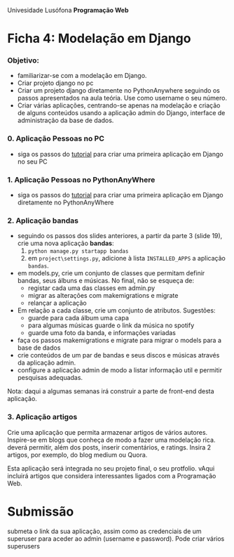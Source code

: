 Univesidade Lusófona
**Programação Web**

# Ficha 4: Modelação em Django

### Objetivo:
* familiarizar-se com a modelação em Django.
* Criar projeto django no pc
* Criar um projeto django diretamente no PythonAnywhere seguindo os passos apresentados na aula teória. Use como username o seu número.
* Criar várias aplicações, centrando-se apenas na modelação e criação de alguns conteúdos usando a aplicação admin do Django, interface de administração da base de dados.

### 0. Aplicação Pessoas no PC

* siga os passos do [tutorial](pw-24-04-criacao-de-app-no-pc.pdf) para criar uma primeira aplicação em Django no seu PC


### 1. Aplicação Pessoas no PythonAnyWhere

* siga os passos do [tutorial](pw-24-04-criacao-de-app-em-pythonanywhere.pdf) para criar uma primeira aplicação em Django diretamente no PythonAnyWhere

### 2. Aplicação bandas

* seguindo os passos dos slides anteriores, a partir da parte 3 (slide 19), crie uma nova aplicação **bandas**:
   1. `python manage.py startapp bandas`
   1. em `project\settings.py`, adicione à lista `INSTALLED_APPS` a aplicação `bandas`. 
* em models.py, crie um conjunto de classes que permitam definir bandas, seus álbuns e músicas. No final, não se esqueça de:
   * registar cada uma das classes em admin.py
   * migrar as alterações com makemigrations e migrate
   * relançar a aplicação
* Em relação a cada classe, crie um conjunto de atributos. Sugestões:
   * guarde para cada álbum uma capa
   * para algumas músicas guarde o link da música no spotify
   * guarde uma foto da banda, e informações variadas
* faça os passos makemigrations e migrate para migrar o models para a base de dados 
* crie conteúdos de um par de bandas e seus discos e músicas através da aplicação admin.
* configure a aplicação admin de modo a listar informação util e permitir pesquisas adequadas.

Nota: daqui a algumas semanas irá construir a parte de front-end desta aplicação.

### 3. Aplicação artigos

Crie uma aplicação que permita armazenar artigos de vários autores. Inspire-se em blogs que conheça de modo a fazer uma modelação rica. deverá permitir, além dos posts, inserir comentários, e ratings. Insira 2 artigos, por exemplo, do blog medium ou Quora. 

Esta aplicação será integrada no seu projeto final, o seu protfolio. vAqui incluirá artigos que considera interessantes ligados com a Programação Web.

# Submissão

submeta o link da sua aplicação, assim como as credenciais de um superuser para aceder ao admin (username e password). Pode criar vários superusers

<!-- 

### 4. Aplicação curso (a desenvolver até 21.3)

crie uma aplicação que permita definir um curso, suas disciplinas, seus docentes e projetos. Inspire-se nesta [página](https://informatica.ulusofona.pt/projetos-de-unidades-curriculares) e [nesta](https://informatica.ulusofona.pt/ensino/licenciaturas/engenharia-informatica/)

Algumas ideias:
* uma disciplina tem um conjunto de docentes
* um docente pode lecionar várias disciplinas
* uma disciplina tem um conjunto de informações tais como ano, semestre, programa.
* uma disciplina pode ter um ou mais projetos
* cada projeto pode ter descrição, imagem, url para repo no github, informação de tecnologias usadas, um link para um video no yotube.
* configure a aplicação admin de modo a listar informação util de cada classe e permitir pesquisas adequadas.
* crie conteúdos de um par de disciplinas e seus projetos. Na proxima semana ser-lhe-ão facultados dados detalhados de seu curso e respetivas disciplinas, e implementará uma função para carregar esta informação na sua base de dados de forma automática.

Esta aplicação será integrada no seu projeto final, o seu protfolio. Será uma excelente carta de apresentação em entrevistas de emprego que permitirá mostrar os projetos que desenvolveu ao longo do seu curso.




### 5. Aplicação Mentoria

O Programa de Mentoría é um programa do DEISI de alunos para alunos, suportado por uma [aplicação](https://horarios.pythonanywhere.com/) em desenvolvimento no âmbito dum TFC. Explore a aplicação, fazendo login e pedindo recuperação da sua password com o email que está no Moodle. 

Esta aplicação congregará artigos que considera interessantes, na área da programação web.

Crie uma aplicação que modele o programa de mentorias. Algumas ideias:
* um aluno pode ser mentor/mentorando de uma ou mais disciplinas
* uma díade é um par (mentor,mentorando), que realiza sessões de mentoria em dias específicos
* configure a aplicação admin de modo a listar informação util de cada classe e permitir pesquisas adequadas.
-->
